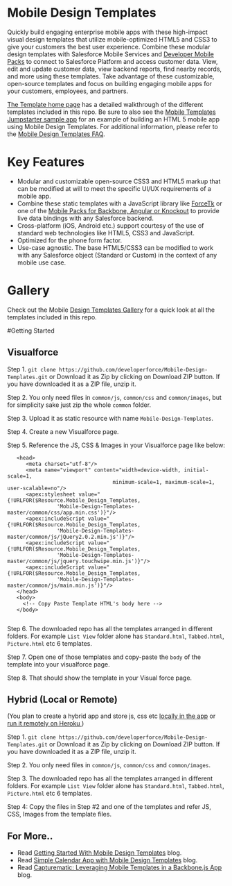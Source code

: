 Mobile Design Templates
===========
Quickly build engaging enterprise mobile apps with these high-impact visual design templates that utilize mobile-optimized HTML5 and CSS3 to give your customers the best user experience. Combine these modular design templates with Salesforce Mobile Services and [Developer Mobile Packs](http://www2.developerforce.com/mobile/services/mobile-packs) to connect to Salesforce Platform and access customer data. View, edit and update customer data, view backend reports, find nearby records, and more using these templates. Take advantage of these customizable, open-source templates and focus on building engaging mobile apps for your customers, employees, and partners.

[The Template home page](http://www2.developerforce.com/mobile/services/mobile-templates) has a detailed walkthrough of the different templates included in this repo. Be sure to also see the [Mobile Templates Jumpstarter sample app](https://github.com/developerforce/MobileTemplates-JumpstartApp) for an example of building an HTML 5 mobile app using Mobile Design Templates. For additional information, please refer to the [Mobile Design Templates FAQ](http://www2.developerforce.com/mobile/services/mobile-templates/templates-faq).

Key Features
============
* Modular and customizable open-source CSS3 and HTML5 markup that can be modified at will to meet the specific UI/UX requirements of a mobile app.
* Combine these static templates with a JavaScript library like [ForceTk](https://github.com/developerforce/Force.com-JavaScript-REST-Toolkit) or one of the [Mobile Packs for Backbone, Angular or Knockout](http://www2.developerforce.com/mobile/services/mobile-packs) to provide live data bindings with any Salesforce backend.
* Cross-platform (iOS, Android etc.) support courtesy of the use of standard web technologies like HTML5, CSS3 and JavaScript.
* Optimized for the phone form factor.
* Use-case agnostic. The base HTML5/CSS3 can be modified to work with any Salesforce object (Standard or Custom) in the context of any mobile use case.

Gallery
============
Check out the Mobile [Design Templates Gallery](https://github.com/developerforce/Mobile-Design-Templates/wiki/Gallery) for a quick look at all the templates included in this repo.


#Getting Started
## Visualforce
Step 1. `git clone https://github.com/developerforce/Mobile-Design-Templates.git` or Download it as Zip by clicking on Download ZIP button. If you have downloaded it as a ZIP file, unzip it.

Step 2. You only need files in `common/js`, `common/css` and `common/images`, but for simplicity sake just zip the whole `common` folder.

Step 3. Upload it as static resource with name `Mobile-Design-Templates`.
 
Step 4.  Create a new Visualforce page.

Step 5. Reference the JS, CSS & Images in your Visualforce page like below:

```
   <head>
      <meta charset="utf-8"/>
      <meta name="viewport" content="width=device-width, initial-scale=1, 
                                  minimum-scale=1, maximum-scale=1, user-scalable=no"/> 
      <apex:stylesheet value="{!URLFOR($Resource.Mobile_Design_Templates, 
                'Mobile-Design-Templates-master/common/css/app.min.css')}"/>
      <apex:includeScript value="{!URLFOR($Resource.Mobile_Design_Templates, 
                'Mobile-Design-Templates-master/common/js/jQuery2.0.2.min.js')}"/>
      <apex:includeScript value="{!URLFOR($Resource.Mobile_Design_Templates, 
                'Mobile-Design-Templates-master/common/js/jquery.touchwipe.min.js')}"/>
      <apex:includeScript value="{!URLFOR($Resource.Mobile_Design_Templates, 
                'Mobile-Design-Templates-master/common/js/main.min.js')}"/>
   </head>
   <body>
     <!-- Copy Paste Template HTML's body here -->
   </body>
 
   ```
 
Step 6.  The downloaded repo has all the templates arranged in different folders. For example `List View` folder alone has `Standard.html`, `Tabbed.html`, `Picture.html` etc 6 templates.
 
 
 Step 7. Open one of those templates and copy-paste the `body` of the template into your visualforce page.
 
 Step 8. That should show the template in your Visual force page. 
 

   
## Hybrid (Local or Remote)
(You plan to create a hybrid app and store js, css etc <a href='http://www2.developerforce.com/en/mobile/getting-started/ios#hybrid' target='_blank'> locally in the app</a> or  <a href='http://www2.developerforce.com/en/mobile/getting-started/html5' target='_blank'> run it remotely on Heroku </a>)

Step 1. `git clone https://github.com/developerforce/Mobile-Design-Templates.git` or Download it as Zip by clicking on Download ZIP button. If you have downloaded it as a ZIP file, unzip it.

Step 2. You only need files in `common/js`, `common/css` and `common/images`.

Step 3.  The downloaded repo has all the templates arranged in different folders. For example `List View` folder alone has `Standard.html`, `Tabbed.html`, `Picture.html` etc 6 templates.

Step 4: Copy the files in Step #2 and one of the templates and refer JS, CSS, Images from the template files.

## For More..
* Read <a href='http://blogs.developerforce.com/developer-relations/2013/08/getting-started-with-mobile-design-templates.html' target='_blank'>Getting Started With Mobile Design Templates</a> blog. 
* Read <a href='http://blogs.developerforce.com/developer-relations/2013/08/simple-calendar-app-with-mobile-design-templates.html' target='_blank'>Simple Calendar App with Mobile Design Templates</a> blog. 
*  Read <a href='http://blogs.developerforce.com/developer-relations/2013/08/capturematic-leveraging-mobile-templates-in-a-backbone-js-app.html' target='_blank'>Capturematic: Leveraging Mobile Templates in a Backbone.js App</a> blog. 


 


